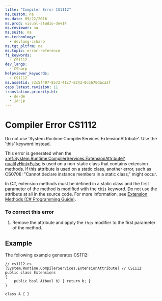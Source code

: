 ```yaml
---
title: "Compiler Error CS1112"
ms.custom: na
ms.date: 09/22/2016
ms.prod: visual-studio-dev14
ms.reviewer: na
ms.suite: na
ms.technology: 
  - devlang-csharp
ms.tgt_pltfrm: na
ms.topic: error-reference
f1_keywords: 
  - CS1112
dev_langs: 
  - CSharp
helpviewer_keywords: 
  - CS1112
ms.assetid: 72c5f497-8572-41c7-8243-0d5670daca3f
caps.latest.revision: 11
translation.priority.ht: 
  - de-de
  - ja-jp
---
```

# Compiler Error CS1112
Do not use 'System.Runtime.CompilerServices.ExtensionAttribute'. Use the 'this' keyword instead.  
  
 This error is generated when the <xref:System.Runtime.CompilerServices.ExtensionAttribute?qualifyHint=False> is used on a non-static class that contains extension methods. If this attribute is used on a static class, another error, such as CS0708: "Cannot declare instance members in a static class," might occur.  
  
 In C#, extension methods must be defined in a static class and the first parameter of the method is modified with the `this` keyword. Do not use the attribute at all in the source code. For more information, see [Extension Methods (C# Programming Guide)](../vs140/extension-methods--csharp-programming-guide-.md).  
  
### To correct this error  
  
1.  Remove the attribute and apply the `this` modifier to the first parameter of the method.  
  
## Example  
 The following example generates CS1112:  
  
```  
// cs1112.cs  
[System.Runtime.CompilerServices.ExtensionAttribute] // CS1112  
public class Extensions  
{  
    public bool A(bool b) { return b; }  
}  
  
class A { }   
```